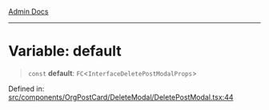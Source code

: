 [Admin Docs](/)

---

# Variable: default

> `const` **default**: `FC`\<`InterfaceDeletePostModalProps`\>

Defined in: [src/components/OrgPostCard/DeleteModal/DeletePostModal.tsx:44](https://github.com/PalisadoesFoundation/talawa-admin/blob/main/src/components/OrgPostCard/DeleteModal/DeletePostModal.tsx#L44)
